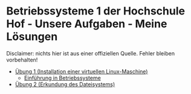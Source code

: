 # Betriebssysteme 1 der Hochschule Hof - Unsere Aufgaben - Meine Lösungen
Disclaimer: nichts hier ist aus einer offiziellen Quelle. Fehler bleiben vorbehalten!

* [Übung 1 (Installation einer virtuellen Linux-Maschine)](UEBUNG1.md)
    * [Einführung in Betriebssysteme](UEBUNG1.md#übung-12-einführung-in-betriebssysteme)
* [Übung 2 (Erkundung des Dateisystems)](UEBUNG2.md)
